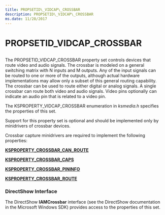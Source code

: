 ```yaml
---
title: PROPSETID\_VIDCAP\_CROSSBAR
description: PROPSETID\_VIDCAP\_CROSSBAR
ms.date: 11/28/2017
---
```


# PROPSETID\_VIDCAP\_CROSSBAR


## <span id="ddk_propsetid_vidcap_crossbar_ks"></span><span id="DDK_PROPSETID_VIDCAP_CROSSBAR_KS"></span>


The PROPSETID\_VIDCAP\_CROSSBAR property set controls devices that route video and audio signals. The crossbar is modeled on a general switching matrix with N inputs and M outputs. Any of the input signals can be routed to one or more of the outputs, although actual hardware implementations may allow only a subset of this general routing capability. The crossbar can be used to route either digital or analog signals. A single crossbar can route both video and audio signals. Video pins optionally can indicate an audio pin that is related to a video pin.

The KSPROPERTY\_VIDCAP\_CROSSBAR enumeration in *ksmedia.h* specifies the properties of this set.

Support for this property set is optional and should be implemented only by minidrivers of crossbar devices.

Crossbar capture minidrivers are required to implement the following properties:

[**KSPROPERTY\_CROSSBAR\_CAN\_ROUTE**](ksproperty-crossbar-can-route.md)

[**KSPROPERTY\_CROSSBAR\_CAPS**](ksproperty-crossbar-caps.md)

[**KSPROPERTY\_CROSSBAR\_PININFO**](ksproperty-crossbar-pininfo.md)

[**KSPROPERTY\_CROSSBAR\_ROUTE**](ksproperty-crossbar-route.md)

### <span id="directshow_interface"></span><span id="DIRECTSHOW_INTERFACE"></span>DirectShow Interface

The DirectShow **IAMCrossbar** interface (see the DirectShow documentation in the Microsoft Windows SDK) provides access to the properties of this set.

 

 





